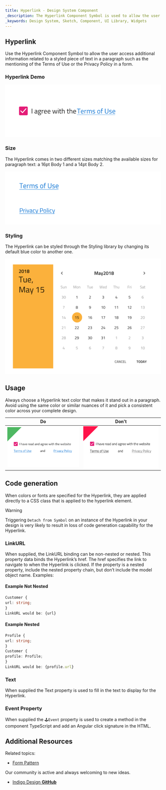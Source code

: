 ```yaml
---
title: Hyperlink - Design System Component
_description: The Hyperlink Component Symbol is used to allow the user follow a reference in a text paragraph. 
_keywords: Design System, Sketch, Component, UI Library, Widgets
---
```


## Hyperlink

Use the Hyperlink Component Symbol to allow the user access additional information related to a styled piece of text in a paragraph such as the mentioning of the Terms of Use or the Privacy Policy in a form.

### Hyperlink Demo

![](../images/hyperlink_demo.png)

### Size

The Hyperlink comes in two different sizes matching the available sizes for paragraph text: a 16pt Body 1 and a 14pt Body 2.

![](../images/hyperlink_sizes.png)

### Styling

The Hyperlink can be styled through the Styling library by changing its default blue color to another one.

![](../images/calendar_styling.png)

## Usage

Always choose a Hyperlink text color that makes it stand out in a paragraph. Avoid using the same color or similar nuances of it and pick a consistent color across your complete design.

| Do                               | Don't                              |
| -------------------------------- | ---------------------------------- |
| ![](../images/hyperlink_do1.png) | ![](../images/hyperlink_dont1.png) |

## Code generation

When colors or fonts are specified for the Hyperlink, they are applied directly to a CSS class that is applied to the hyperlink element.

> [!WARNING]
> Triggering `Detach from Symbol` on an instance of the Hyperlink in your design is very likely to result in loss of code generation capability for the Hyperlink.

### LinkURL

When supplied, the LinkURL binding can be non-nested or nested. This property data binds the Hyperlink’s href. The href specifies the link to navigate to when the Hyperlink is clicked.
If the property is a nested property, include the nested property chain, but don’t include the model object name. Examples:

#### Example Not Nested

```typescript
Customer {
url: string;
}
LinkURL would be: {url}
```

#### Example Nested

```typescript
Profile {
url: string;
}
Customer {
profile: Profile;
}
LinkURL would be: {profile.url}
```

### Text

When supplied the Text property is used to fill in the text to display for the Hyperlink.

### Event Property

When supplied the `🕹️Event` property is used to create a method in the component TypeScript and add an Angular click signature in the HTML.

## Additional Resources

Related topics:

- [Form Pattern](forms.md)
  <div class="divider--half"></div>

Our community is active and always welcoming to new ideas.

- [Indigo Design **GitHub**](https://github.com/IgniteUI/design-system-docfx)

